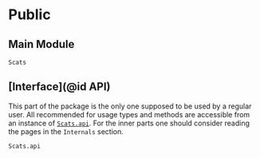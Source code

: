 # Public

## Main Module

```@docs
Scats
```

## [Interface](@id API)

This part of the package is the only one supposed to be used by a regular user. All recommended for usage types and methods are accessible from an instance of [`Scats.api`](@ref). For the inner parts one should consider reading the pages in the `Internals` section.

```@docs
Scats.api
```